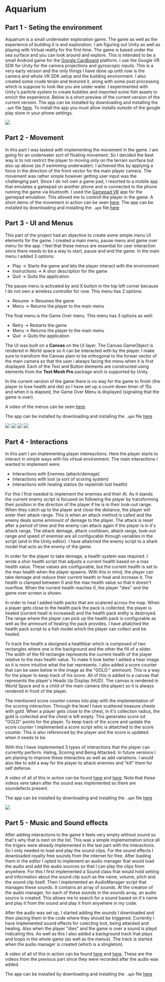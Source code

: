 # Aquarium

## Part 1 - Seting the environment

Aquarium is a small underwater exploration game. The game as well as the experience of building it is and exploration. I am figuring out Unity as well as playing with Virtual reality for the first time. The game is based under the sea surface and you can look around and explore. This is intended to be a small Android game for the [Google Cardboard](https://arvr.google.com/cardboard/) platform. I use the Google VR SDK for Unity for the camera projections and gyroscopic inputs. This is a very early version and the only things I have done up until now is the camera and whole VR SDK setup and the building environment. I also created some crude terain and textured it, along with some post processing which is suppose to look like you are under water. I experimented with Unity's particle system to create bubbles and imported some fish assets to enrich the experience. Below is a short preview of the current version of the current version. The app can be installed by downloading and installing the `.apk` file [here](project_assets/project.apk). To install the app you must allow installs outside of the google play store in your phone settings.

![](project_assets/preview.gif)

## Part 2 - Movement

In this part I was tasked with implementing the movement in the game. I am going for an underwater sort of floating movement. So I decided the best way is to not restrict the player to moving only on the terrain surrface but also up above (as if swimming underwater). I achieved this by applying a force in the direction of the front vector for the main player camera. The movement was rather simple however getting user input was the challenging part. Since I do not own a game pad, I resorted to a mobile app that emulates a gamepad on another phone and is connected to the phone running the game via bluetooth. I used the [Gamepad VR](https://play.google.com/store/apps/details?id=com.kunkunsoft.gamepadforvr&hl=en_US&gl=US) app for the gamepad emulation. This alloved me to controll the player in the game. A short demo of the movement in action can be seen [here](https://drive.google.com/file/d/1Sc6ewQEjzIUuawLsqnPdKuepgZswlBLV/view). The app can be installed by downloading and installing the `.apk` file [here](project_assets/project.apk)

## Part 3 - UI and Menus

This part of the project had an objective to create some simple menu UI elements for the game. I created a main menu, pause menu and game over menu for the app. I feel that these menus are essential for user interaction since there needs to be a way to start, pause and end the game. In the main menu I added 3 options:

 * Play -> Starts the game and lets the player interact with the environment
 * Instructions -> A shor description for the game
 * Quit -> Quits the application

 The pause menu is activated by and X button in the top left corner because I do not own a wireless controller for now. This menu has 2 options:

 * Resume -> Resumes the game
 * Menu -> Returns the player to the main menu

 The final menu is the Game Over menu. This menu has 3 options as well:

 * Retry -> Restarts the game
 * Menu -> Returns the player to the main menu
 * Quir -> Quits the application

The UI was built on a **Canvas** on the UI layer. The Canvas GameObject is rendered in World space so it can be interacted with by the player. I make sure to transform the Canvas plain to be orthogonal to the forwar vector of the main camera so that the user i always facing the menu when it is first displayed. Each of the Text and Button elements are constructed using elements from the **Text Mesh Pro** package wich is supported by Unity. 

In the current version of the game there is no way for the game to finish (the player to lose health and die) so I have set up a count-down timer of 15s and when it is elapsed, the Game Over Menu is displayed (signaling that the game is over). 

A video of the menus can be seen [here](https://drive.google.com/file/d/1_hkHsyci088lF7Y9l_mxywVT7s5JX8Ob/view?usp=sharing). 

The app can be installed by downloading and installing the `.apk` file [here](project_assets/project.apk)

![](project_assets/main_menu.jpg)
![](project_assets/instructions.jpg)
![](project_assets/pause_menu.jpg)
![](project_assets/game_over_menu.jpg)

## Part 4 - Interactions

In this part I am implementing player intereactions. Here the player starts to interact in simple ways with his virtual environment. The main interactions I wanted to implement were:

* Interactions with Enemies (attack/demage)
* Interactions with loot (a sort of scoring system)
* Interactions with healing statios (to replenish lost health)

For this I first needed to implement the enemies and their AI. As it stands the current enemy script is focused on following the player by transforming their position in the direction of the player if he is in their look-out range. When they catch up to the player and close the distance, the player will enter their attack range. This is when an attack method is called and the enemy deals some ammount of demage to the player. The attack is reset after a period of time and the enemy can attack again if the player is in it's attack range. The attack demage, attack cooldown, attack range, look-out range and speed of enemise are all configurable through variables in the script (and in the Unity editor). I have attatched the enemy script to a shark model that acts as the enemy of the game.

In order for the player to take demage, a health system was required. I wrote a shor health script that adjusts a current health based on a max health value. These values are configurable, but the current health is set to the max health when the player spawns. With this in mind, the player can take demage and reduce their current health or heal and increase it. The health is clamped between 0 and the max health value so that it doesn't overflow. When the current health reaches 0, the player "dies" and the game over screen is shown.

In order to heal I added halth packs that are scatered across the map. When a player gets close to the health pack the pack is collected, the player is healed (current healt is increased) and the health pack entity is destroyed. The range where the player can pick up the health pack is configurable as well as the ammount of healing the pack provides. I have attatched the health pack script to a fish model which the player can collect and be healed.

To track the health a designed a healthbar which is composed of two rectangles where one is the background and the other the fill of a slider. The width of the fill rectangle represents the current health of the player relative to the max health value. To make it look better I added a hear image so it is more intuitive what the bar represents. I also added a score counter that can be seen below in the image as the "GOLD:" ammount. This is a way for the player to keep track of his score. All of this is added to a canvas that represents the player's Heads Up Display (HUD). The canvas is rendered in World Space and is a child of the main camera (the player) so it is always rendered in front of the player.

The mentioned score counter comes into play with the implementation of the scoring interaction. Through the level I have scattered treasure chests with gold. When a player gets close to the chest, in it's collection radius, the gold is collected and the chest is left empty. This generates score od "GOLD" points for the player. To keep track of the score and update the score counter I implemented a score script whic is attatched to the score counter. This is also referenced by the player and the score is updated when it needs to be.

With this I have implemented 3 types of interactions that the player can currently perform. Haling, Scoring and Being Attacked. In future versions I am planing to improve these interactins as well as add variations. I would also like to add a way for the player to attack enemies and "kill" them for self defense.

A video of all of this in action can be found [here](https://drive.google.com/file/d/1MFvYEwKKsc76f9Xx3xXjjUJEPeRByu2i/view?usp=sharing) and [here](https://drive.google.com/file/d/1k3bEtu9hO98XrJgvYJzrCCpKG-nTHwTt/view?usp=sharing). Note that these videos vere taken after the sound was implemented so there are soundefects present.

The app can be installed by downloading and installing the `.apk` file [here](project_assets/project.apk)

![](project_assets/HUD.png)

## Part 5 - Music and Sound effects

After adding interactions to the game it feels very empty without sound so that's why that is next on the list. This was a simple implementation since all the trigers were already implemented in the last part with the interactions. So I only needed to load and play the sound clips. For the sound effects I downloaded royalty free sounds from the internet for free. After loading them in the editor I opted to implement an audio manager that would load the audio and add the audio sources so that I can play the clips from anywhere. For this I first implemented a Sound class that would hold setting and information about the sound clip such as the name, volume, pitch and the sound clip itself. Then I implemented an AudioManager script that manages these sounds. It contains an array of sounds. At the creation of the audio manager, for each of these sounds in the sounds array, an audio source is created. This allows me to search for a sound based on it's name and play it from the sound and play it from anywhere in my code.

After the audio was set up, I started adding the sounds I downloaded and then placing them in the code where they should be triggered. Currently I have implemented sound effects for colecting loot, being attacked and healing. Also when the player "dies" and the game is over a sound is playd indicating this. As well as this I also added a background track that plays and loops in the whole game (as well as the menus). The track is started when the audio manager is created (which is a slingleton).

A video of all of this in action can be found [here](https://drive.google.com/file/d/1MFvYEwKKsc76f9Xx3xXjjUJEPeRByu2i/view?usp=sharing) and [here](https://drive.google.com/file/d/1k3bEtu9hO98XrJgvYJzrCCpKG-nTHwTt/view?usp=sharing). These are the videos from the previous part since they were recorded after the audio was added.

The app can be installed by downloading and installing the `.apk` file [here](project_assets/project.apk)